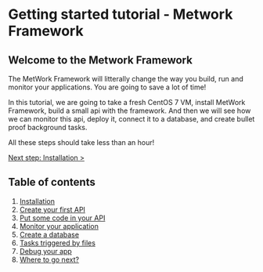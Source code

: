 # Getting started tutorial - Metwork Framework

## Welcome to the Metwork Framework

The MetWork Framework will litterally change the way you build, run and monitor your applications. You are going to save a lot of time!

In this tutorial, we are going to take a fresh CentOS 7 VM, install MetWork Framework, build a small api with the framework. And then we will see how we can monitor this api, deploy it, connect it to a database, and create bullet proof background tasks.

All these steps should take less than an hour!

[Next step: Installation >](./1_installation.md)

## Table of contents

1. [Installation](./1_installation.md)
2. [Create your first API](./2_first_api.md)
3. [Put some code in your API](./3_second_api.md)
4. [Monitor your application](./4_monitoring.md)
5. [Create a database](./5_database.md)
6. [Tasks triggered by files](./6_mfdata.md)
7. [Debug your app](./7_debug.md)
8. [Where to go next?](./8_next.md)
